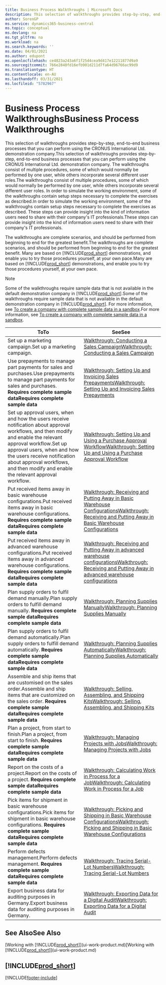 ```yaml
---
title: Business Process Walkthroughs | Microsoft Docs
description: This selection of walkthroughs provides step-by-step, end-to-end business processes that you can perform using the CRONUS International Ltd. demonstration company.
author: SorenGP
ms.service: dynamics365-business-central
ms.topic: conceptual
ms.devlang: na
ms.tgt_pltfrm: na
ms.workload: na
ms.search.keywords: ''
ms.date: 04/01/2021
ms.author: edupont
ms.openlocfilehash: ce4823a243a6f1f25d4cea9d417e12211877d9a9
ms.sourcegitcommit: 766e2840fd16efb901d211d7fa64d96766ac99d9
ms.translationtype: HT
ms.contentlocale: en-AU
ms.lasthandoff: 03/31/2021
ms.locfileid: "5782967"
---
```

# <a name="business-process-walkthroughs"></a><span data-ttu-id="2c99b-103">Business Process Walkthroughs</span><span class="sxs-lookup"><span data-stu-id="2c99b-103">Business Process Walkthroughs</span></span>

<span data-ttu-id="2c99b-104">This selection of walkthroughs provides step-by-step, end-to-end business processes that you can perform using the CRONUS International Ltd. demonstration company.</span><span class="sxs-lookup"><span data-stu-id="2c99b-104">This selection of walkthroughs provides step-by-step, end-to-end business processes that you can perform using the CRONUS International Ltd. demonstration company.</span></span> <span data-ttu-id="2c99b-105">The walkthroughs consist of multiple procedures, some of which would normally be performed by one user, while others incorporate several different user roles.</span><span class="sxs-lookup"><span data-stu-id="2c99b-105">The walkthroughs consist of multiple procedures, some of which would normally be performed by one user, while others incorporate several different user roles.</span></span> <span data-ttu-id="2c99b-106">In order to simulate the working environment, some of the walkthroughs contain setup steps necessary to complete the exercises as described.</span><span class="sxs-lookup"><span data-stu-id="2c99b-106">In order to simulate the working environment, some of the walkthroughs contain setup steps necessary to complete the exercises as described.</span></span> <span data-ttu-id="2c99b-107">These steps can provide insight into the kind of information users need to share with their company's IT professionals.</span><span class="sxs-lookup"><span data-stu-id="2c99b-107">These steps can provide insight into the kind of information users need to share with their company's IT professionals.</span></span>  

 <span data-ttu-id="2c99b-108">The walkthroughs are complete scenarios, and should be performed from beginning to end for the greatest benefit.</span><span class="sxs-lookup"><span data-stu-id="2c99b-108">The walkthroughs are complete scenarios, and should be performed from beginning to end for the greatest benefit.</span></span> <span data-ttu-id="2c99b-109">Many are based on [!INCLUDE[prod_short](includes/prod_short.md)] demonstrations, and enable you to try those procedures yourself, at your own pace.</span><span class="sxs-lookup"><span data-stu-id="2c99b-109">Many are based on [!INCLUDE[prod_short](includes/prod_short.md)] demonstrations, and enable you to try those procedures yourself, at your own pace.</span></span>  

> [!NOTE]
> <span data-ttu-id="2c99b-110">Some of the walkthroughs require sample data that is not available in the default demonstration company in [!INCLUDE[prod_short](includes/prod_short.md)].</span><span class="sxs-lookup"><span data-stu-id="2c99b-110">Some of the walkthroughs require sample data that is not available in the default demonstration company in [!INCLUDE[prod_short](includes/prod_short.md)].</span></span> <span data-ttu-id="2c99b-111">For more information, see [To create a company with complete sample data in a sandbox](across-how-create-sandbox-environment.md#to-create-a-company-with-complete-sample-data-in-a-sandbox).</span><span class="sxs-lookup"><span data-stu-id="2c99b-111">For more information, see [To create a company with complete sample data in a sandbox](across-how-create-sandbox-environment.md#to-create-a-company-with-complete-sample-data-in-a-sandbox).</span></span>

|<span data-ttu-id="2c99b-112">To</span><span class="sxs-lookup"><span data-stu-id="2c99b-112">To</span></span>|<span data-ttu-id="2c99b-113">See</span><span class="sxs-lookup"><span data-stu-id="2c99b-113">See</span></span>|  
|--------|---------|  
|<span data-ttu-id="2c99b-114">Set up a marketing campaign.</span><span class="sxs-lookup"><span data-stu-id="2c99b-114">Set up a marketing campaign.</span></span>|[<span data-ttu-id="2c99b-115">Walkthrough: Conducting a Sales Campaign</span><span class="sxs-lookup"><span data-stu-id="2c99b-115">Walkthrough: Conducting a Sales Campaign</span></span>](walkthrough-conducting-a-sales-campaign.md)|  
|<span data-ttu-id="2c99b-116">Use prepayments to manage part payments for sales and purchases.</span><span class="sxs-lookup"><span data-stu-id="2c99b-116">Use prepayments to manage part payments for sales and purchases.</span></span> <span data-ttu-id="2c99b-117">**Requires complete sample data**</span><span class="sxs-lookup"><span data-stu-id="2c99b-117">**Requires complete sample data**</span></span> |[<span data-ttu-id="2c99b-118">Walkthrough: Setting Up and Invoicing Sales Prepayments</span><span class="sxs-lookup"><span data-stu-id="2c99b-118">Walkthrough: Setting Up and Invoicing Sales Prepayments</span></span>](walkthrough-setting-up-and-invoicing-sales-prepayments.md)|  
|<span data-ttu-id="2c99b-119">Set up approval users, when and how the users receive notification about approval workflows, and then modify and enable the relevant approval workflow.</span><span class="sxs-lookup"><span data-stu-id="2c99b-119">Set up approval users, when and how the users receive notification about approval workflows, and then modify and enable the relevant approval workflow.</span></span>|[<span data-ttu-id="2c99b-120">Walkthrough: Setting Up and Using a Purchase Approval Workflow</span><span class="sxs-lookup"><span data-stu-id="2c99b-120">Walkthrough: Setting Up and Using a Purchase Approval Workflow</span></span>](walkthrough-setting-up-and-using-a-purchase-approval-workflow.md)|  
|<span data-ttu-id="2c99b-121">Put received items away in basic warehouse configurations.</span><span class="sxs-lookup"><span data-stu-id="2c99b-121">Put received items away in basic warehouse configurations.</span></span> <span data-ttu-id="2c99b-122">**Requires complete sample data**</span><span class="sxs-lookup"><span data-stu-id="2c99b-122">**Requires complete sample data**</span></span>|[<span data-ttu-id="2c99b-123">Walkthrough: Receiving and Putting Away in Basic Warehouse Configurations</span><span class="sxs-lookup"><span data-stu-id="2c99b-123">Walkthrough: Receiving and Putting Away in Basic Warehouse Configurations</span></span>](walkthrough-receiving-and-putting-away-in-basic-warehousing.md)|  
|<span data-ttu-id="2c99b-124">Put received items away in advanced warehouse configurations.</span><span class="sxs-lookup"><span data-stu-id="2c99b-124">Put received items away in advanced warehouse configurations.</span></span> <span data-ttu-id="2c99b-125">**Requires complete sample data**</span><span class="sxs-lookup"><span data-stu-id="2c99b-125">**Requires complete sample data**</span></span>|[<span data-ttu-id="2c99b-126">Walkthrough: Receiving and Putting Away in advanced warehouse configurations</span><span class="sxs-lookup"><span data-stu-id="2c99b-126">Walkthrough: Receiving and Putting Away in advanced warehouse configurations</span></span>](walkthrough-receiving-and-putting-away-in-advanced-warehousing.md)|  
|<span data-ttu-id="2c99b-127">Plan supply orders to fulfil demand manually.</span><span class="sxs-lookup"><span data-stu-id="2c99b-127">Plan supply orders to fulfill demand manually.</span></span> <span data-ttu-id="2c99b-128">**Requires complete sample data**</span><span class="sxs-lookup"><span data-stu-id="2c99b-128">**Requires complete sample data**</span></span>|[<span data-ttu-id="2c99b-129">Walkthrough: Planning Supplies Manually</span><span class="sxs-lookup"><span data-stu-id="2c99b-129">Walkthrough: Planning Supplies Manually</span></span>](walkthrough-planning-supplies-manually.md)|  
|<span data-ttu-id="2c99b-130">Plan supply orders to fulfil demand automatically.</span><span class="sxs-lookup"><span data-stu-id="2c99b-130">Plan supply orders to fulfill demand automatically.</span></span> <span data-ttu-id="2c99b-131">**Requires complete sample data**</span><span class="sxs-lookup"><span data-stu-id="2c99b-131">**Requires complete sample data**</span></span>|[<span data-ttu-id="2c99b-132">Walkthrough: Planning Supplies Automatically</span><span class="sxs-lookup"><span data-stu-id="2c99b-132">Walkthrough: Planning Supplies Automatically</span></span>](walkthrough-planning-supplies-automatically.md)|  
|<span data-ttu-id="2c99b-133">Assemble and ship items that are customised on the sales order.</span><span class="sxs-lookup"><span data-stu-id="2c99b-133">Assemble and ship items that are customized on the sales order.</span></span> <span data-ttu-id="2c99b-134">**Requires complete sample data**</span><span class="sxs-lookup"><span data-stu-id="2c99b-134">**Requires complete sample data**</span></span>|[<span data-ttu-id="2c99b-135">Walkthrough: Selling, Assembling, and Shipping Kits</span><span class="sxs-lookup"><span data-stu-id="2c99b-135">Walkthrough: Selling, Assembling, and Shipping Kits</span></span>](walkthrough-selling-assembling-and-shipping-kits.md)|  
|<span data-ttu-id="2c99b-136">Plan a project, from start to finish.</span><span class="sxs-lookup"><span data-stu-id="2c99b-136">Plan a project, from start to finish.</span></span> <span data-ttu-id="2c99b-137">**Requires complete sample data**</span><span class="sxs-lookup"><span data-stu-id="2c99b-137">**Requires complete sample data**</span></span>|[<span data-ttu-id="2c99b-138">Walkthrough: Managing Projects with Jobs</span><span class="sxs-lookup"><span data-stu-id="2c99b-138">Walkthrough: Managing Projects with Jobs</span></span>](walkthrough-managing-projects-with-jobs.md)|  
|<span data-ttu-id="2c99b-139">Report on the costs of a project.</span><span class="sxs-lookup"><span data-stu-id="2c99b-139">Report on the costs of a project.</span></span> <span data-ttu-id="2c99b-140">**Requires complete sample data**</span><span class="sxs-lookup"><span data-stu-id="2c99b-140">**Requires complete sample data**</span></span>|[<span data-ttu-id="2c99b-141">Walkthrough: Calculating Work in Process for a Job</span><span class="sxs-lookup"><span data-stu-id="2c99b-141">Walkthrough: Calculating Work in Process for a Job</span></span>](walkthrough-calculating-work-in-process-for-a-job.md)|  
|<span data-ttu-id="2c99b-142">Pick items for shipment in basic warehouse configurations.</span><span class="sxs-lookup"><span data-stu-id="2c99b-142">Pick items for shipment in basic warehouse configurations.</span></span> <span data-ttu-id="2c99b-143">**Requires complete sample data**</span><span class="sxs-lookup"><span data-stu-id="2c99b-143">**Requires complete sample data**</span></span>|[<span data-ttu-id="2c99b-144">Walkthrough: Picking and Shipping in Basic Warehouse Configurations</span><span class="sxs-lookup"><span data-stu-id="2c99b-144">Walkthrough: Picking and Shipping in Basic Warehouse Configurations</span></span>](walkthrough-picking-and-shipping-in-basic-warehousing.md)|  
|<span data-ttu-id="2c99b-145">Perform defects management.</span><span class="sxs-lookup"><span data-stu-id="2c99b-145">Perform defects management.</span></span> <span data-ttu-id="2c99b-146">**Requires complete sample data**</span><span class="sxs-lookup"><span data-stu-id="2c99b-146">**Requires complete sample data**</span></span>|[<span data-ttu-id="2c99b-147">Walkthrough: Tracing Serial-Lot Numbers</span><span class="sxs-lookup"><span data-stu-id="2c99b-147">Walkthrough: Tracing Serial-Lot Numbers</span></span>](walkthrough-tracing-serial-lot-numbers.md)|
|<span data-ttu-id="2c99b-148">Export business data for auditing purposes in Germany.</span><span class="sxs-lookup"><span data-stu-id="2c99b-148">Export business data for auditing purposes in Germany.</span></span>|[<span data-ttu-id="2c99b-149">Walkthrough: Exporting Data for a Digital Audit</span><span class="sxs-lookup"><span data-stu-id="2c99b-149">Walkthrough: Exporting Data for a Digital Audit</span></span>](LocalFunctionality/Germany/walkthrough-exporting-data-for-a-digital-audit.md)|

## <a name="see-also"></a><span data-ttu-id="2c99b-150">See Also</span><span class="sxs-lookup"><span data-stu-id="2c99b-150">See Also</span></span>

<span data-ttu-id="2c99b-151">[Working with [!INCLUDE[prod_short](includes/prod_short.md)]](ui-work-product.md)</span><span class="sxs-lookup"><span data-stu-id="2c99b-151">[Working with [!INCLUDE[prod_short](includes/prod_short.md)]](ui-work-product.md)</span></span>  

## [!INCLUDE[prod_short](includes/free_trial_md.md)]  


[!INCLUDE[footer-include](includes/footer-banner.md)]